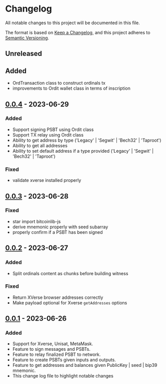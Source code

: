 # Changelog

All notable changes to this project will be documented in this file.

The format is based on [Keep a Changelog](https://keepachangelog.com/en/1.0.0/),
and this project adheres to [Semantic Versioning](https://semver.org/spec/v2.0.0.html).

## Unreleased

## Added

- OrdTransaction class to construct ordinals tx
- improvements to Ordit wallet class in terms of inscription

## [0.0.4] - 2023-06-29

### Added 

- Support signing PSBT using Ordit class
- Support TX relay using Ordit class
- Ability to get address by type ('Legacy' | 'Segwit' | 'Bech32' | 'Taproot')
- Ability to get all addresses
- Ability to set default address if a type provided  ('Legacy' | 'Segwit' | 'Bech32' | 'Taproot')

### Fixed

- validate xverse installed properly

## [0.0.3] - 2023-06-28

### Fixed

- star import bitcoinlib-js
- derive mnemonic properly with seed subarray
- properly confirm if a PSBT has been signed


## [0.0.2] - 2023-06-27

### Added

- Split ordinals content as chunks before building witness

### Fixed

- Return XVerse browser addresses correctly
- Make payload optional for Xverse `getAddresses` options

## [0.0.1] - 2023-06-26

### Added

- Support for Xverse, Unisat, MetaMask.
- Feature to sign messages and PSBTs.
- Feature to relay finalized PSBT to network.
- Feature to create PSBTs given inputs and outputs.
- Feature to get addresses and balances given PublicKey | seed | bip39 mnemonic.
- This change log file to highlight notable changes

[0.0.4]: https://github.com/sadoprotocol/ordit-sdk/compare/v0.0.3...v0.0.4
[0.0.3]: https://github.com/sadoprotocol/ordit-sdk/compare/v0.0.2...v0.0.3
[0.0.2]: https://github.com/sadoprotocol/ordit-sdk/compare/v0.0.1...v0.0.2
[0.0.1]: https://github.com/sadoprotocol/ordit-sdk/releases/tag/v0.0.1